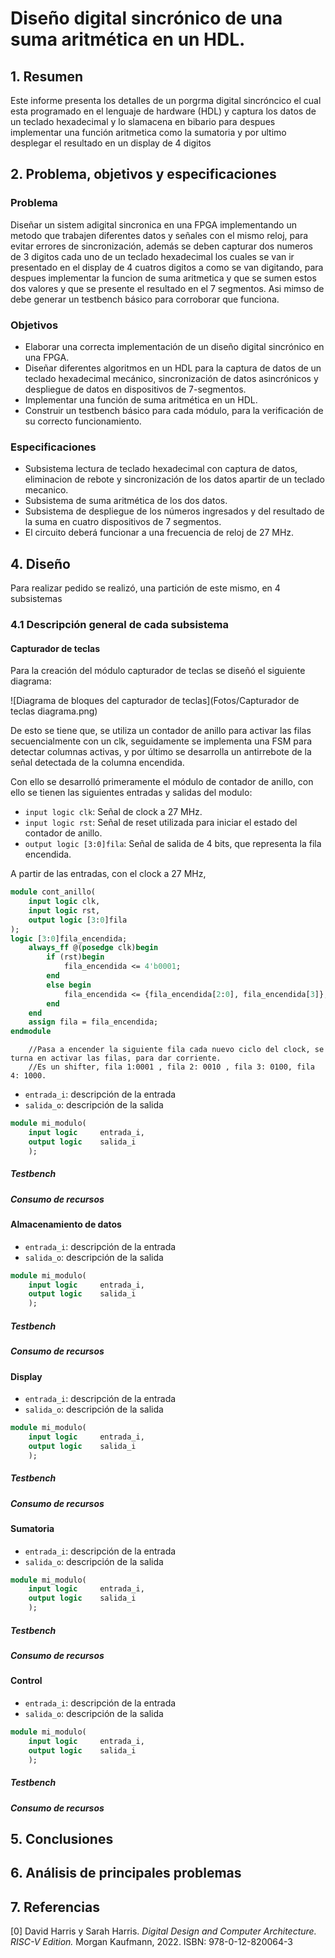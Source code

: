 # Diseño digital sincrónico de una suma aritmética en un HDL.


## 1. Resumen
Este informe presenta los detalles de un porgrma digital sincróncico el cual esta programado en el lenguaje de hardware (HDL) y captura los datos de un teclado hexadecimal y lo slamacena en bibario para despues implementar una función aritmetica como la sumatoria y por ultimo desplegar el resultado en un display de 4 digitos


## 2. Problema, objetivos y especificaciones 
### Problema 
Diseñar un sistem adigital sincronica en una FPGA implementando un metodo que trabajen diferentes datos y señales con el mismo reloj, para evitar errores de sincronización, además se deben capturar dos numeros de 3 digitos cada uno de un teclado hexadecimal los cuales se van ir presentado en el display de 4 cuatros digitos a como se van digitando, para despues implementar la funcion de suma aritmetica y que se sumen estos dos valores y que se presente el resultado en el 7 segmentos. Asi mimso de debe generar un testbench básico para corroborar que funciona.

### Objetivos
- Elaborar una correcta implementación de un diseño digital sincrónico en una FPGA.
- Diseñar diferentes algoritmos en un HDL para la captura de datos de un teclado hexadecimal mecánico, sincronización de datos asincrónicos y despliegue de datos en dispositivos de 7-segmentos.
- Implementar una función de suma aritmética en un HDL.
- Construir un testbench básico para cada módulo, para la verificación de su correcto funcionamiento.

### Especificaciones 
 - Subsistema lectura de teclado hexadecimal con captura de datos, eliminacion de rebote y sincronización de los datos apartir de un teclado mecanico.
 - Subsistema de suma aritmética de los dos datos.
 - Subsistema de despliegue de los números ingresados y del resultado de la suma en cuatro dispositivos
 de 7 segmentos.
 - El circuito deberá funcionar a una frecuencia de reloj de 27 MHz.

## 4. Diseño

Para realizar pedido se realizó, una partición de este mismo, en 4 subsistemas

### 4.1 Descripción general de cada subsistema

#### Capturador de teclas

Para la creación del módulo capturador de teclas se diseñó el siguiente diagrama:

![Diagrama de bloques del capturador de teclas](Fotos/Capturador de teclas diagrama.png)

De esto se tiene que, se utiliza un contador de anillo para activar las filas secuencialmente con un clk, seguidamente se implementa una FSM para detectar columnas activas, y por último se desarrolla un antirrebote de la señal detectada de la columna encendida.

Con ello se desarrolló primeramente el módulo de contador de anillo, con ello se tienen las siguientes entradas y salidas del modulo:

- `input logic clk`: Señal de clock a 27 MHz.
- `input logic rst`: Señal de reset utilizada para iniciar el estado del contador de anillo.
- `output logic [3:0]fila`: Señal de salida de 4 bits, que representa la fila encendida.

A partir de las entradas, con el clock a 27 MHz, 

```SystemVerilog
module cont_anillo(
    input logic clk,
    input logic rst,
    output logic [3:0]fila
);
logic [3:0]fila_encendida;
    always_ff @(posedge clk)begin
        if (rst)begin
            fila_encendida <= 4'b0001;  
        end
        else begin
            fila_encendida <= {fila_encendida[2:0], fila_encendida[3]};
        end
    end
    assign fila = fila_encendida;
endmodule
```
        //Pasa a encender la siguiente fila cada nuevo ciclo del clock, se turna en activar las filas, para dar corriente.
        //Es un shifter, fila 1:0001 , fila 2: 0010 , fila 3: 0100, fila 4: 1000.


- `entrada_i`: descripción de la entrada
- `salida_o`: descripción de la salida

```SystemVerilog
module mi_modulo(
    input logic     entrada_i,      
    output logic    salida_i 
    );
```



##### Testbench


##### Consumo de recursos




















#### Almacenamiento de datos

- `entrada_i`: descripción de la entrada
- `salida_o`: descripción de la salida

```SystemVerilog
module mi_modulo(
    input logic     entrada_i,      
    output logic    salida_i 
    );
```


##### Testbench


##### Consumo de recursos




#### Display


- `entrada_i`: descripción de la entrada
- `salida_o`: descripción de la salida

```SystemVerilog
module mi_modulo(
    input logic     entrada_i,      
    output logic    salida_i 
    );
```



##### Testbench


##### Consumo de recursos



#### Sumatoria


- `entrada_i`: descripción de la entrada
- `salida_o`: descripción de la salida

```SystemVerilog
module mi_modulo(
    input logic     entrada_i,      
    output logic    salida_i 
    );
```



##### Testbench


##### Consumo de recursos


#### Control


- `entrada_i`: descripción de la entrada
- `salida_o`: descripción de la salida

```SystemVerilog
module mi_modulo(
    input logic     entrada_i,      
    output logic    salida_i 
    );
```



##### Testbench


##### Consumo de recursos




## 5. Conclusiones





## 6. Análisis de principales problemas 








## 7. Referencias
[0] David Harris y Sarah Harris. *Digital Design and Computer Architecture. RISC-V Edition.* Morgan Kaufmann, 2022. ISBN: 978-0-12-820064-3





